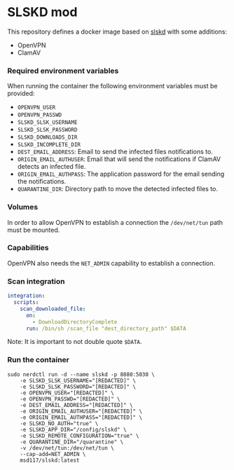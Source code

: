 # SLSKD mod

This repository defines a docker image based on [slskd](https://github.com/slskd/slskd) with some additions:
- OpenVPN
- ClamAV

### Required environment variables

When running the container the following environment variables must be provided:
- `OPENVPN_USER`
- `OPENVPN_PASSWD`
- `SLSKD_SLSK_USERNAME`
- `SLSKD_SLSK_PASSWORD`
- `SLSKD_DOWNLOADS_DIR`
- `SLSKD_INCOMPLETE_DIR`
- `DEST_EMAIL_ADDRESS`: Email to send the infected files notifications to.
- `ORIGIN_EMAIL_AUTHUSER`: Email that will send the notifications if ClamAV detects an infected file.
- `ORIGIN_EMAIL_AUTHPASS`: The application password for the email sending the notifications.
- `QUARANTINE_DIR`: Directory path to move the detected infected files to.

### Volumes

In order to allow OpenVPN to establish a connection the `/dev/net/tun` path must be mounted.

### Capabilities

OpenVPN also needs the `NET_ADMIN` capability to establish a connection.

### Scan integration

```yaml
integration:
  scripts:
    scan_downloaded_file:
      on:
        - DownloadDirectoryComplete
      run: /bin/sh /scan_file "dest_directory_path" $DATA
```

Note: It is important to not double quote `$DATA`.

### Run the container

```shell
sudo nerdctl run -d --name slskd -p 8080:5030 \
    -e SLSKD_SLSK_USERNAME="[REDACTED]" \
    -e SLSKD_SLSK_PASSWORD="[REDACTED]" \
    -e OPENVPN_USER="[REDACTED]" \
    -e OPENVPN_PASSWD="[REDACTED]" \
    -e DEST_EMAIL_ADDRESS="[REDACTED]" \
    -e ORIGIN_EMAIL_AUTHUSER="[REDACTED]" \
    -e ORIGIN_EMAIL_AUTHPASS="[REDACTED]" \
    -e SLSKD_NO_AUTH="true" \
    -e SLSKD_APP_DIR="/config/slskd" \
    -e SLSKD_REMOTE_CONFIGURATION="true" \
    -e QUARANTINE_DIR="/quarantine" \
    -v /dev/net/tun:/dev/net/tun \
    --cap-add=NET_ADMIN \
    msd117/slskd:latest
```

